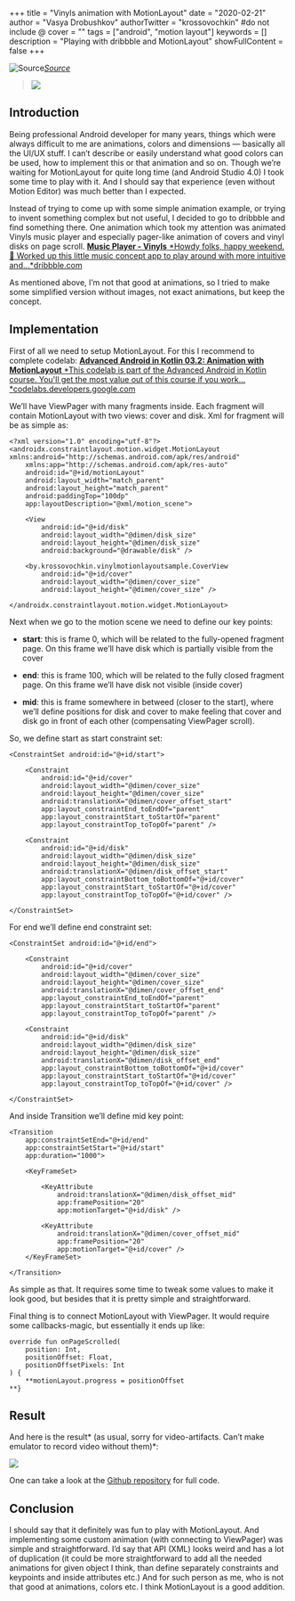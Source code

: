 +++
title = "Vinyls animation with MotionLayout"
date = "2020-02-21"
author = "Vasya Drobushkov"
authorTwitter = "krossovochkin" #do not include @
cover = ""
tags = ["android", "motion layout"]
keywords = []
description = "Playing with dribbble and MotionLayout"
showFullContent = false
+++

![[Source](https://unsplash.com/photos/Jm9P0mDPo6A)](https://images.unsplash.com/photo-1539375665275-f9de415ef9ac?ixlib=rb-1.2.1&auto=format&fit=crop&w=1357&q=80)*[Source](https://unsplash.com/photos/Jm9P0mDPo6A)*

> [![](https://img.shields.io/badge/original-medium-green)](https://medium.com/@krossovochkin/vinyls-animation-with-motionlayout-595e716c2752)

## Introduction

Being professional Android developer for many years, things which were always difficult to me are animations, colors and dimensions — basically all the UI/UX stuff. I can’t describe or easily understand what good colors can be used, how to implement this or that animation and so on.
Though we’re waiting for MotionLayout for quite long time (and Android Studio 4.0) I took some time to play with it. And I should say that experience (even without Motion Editor) was much better than I expected.

Instead of trying to come up with some simple animation example, or trying to invent something complex but not useful, I decided to go to dribbble and find something there.
One animation which took my attention was animated Vinyls music player and especially pager-like animation of covers and vinyl disks on page scroll.
[**Music Player - Vinyls**
*Howdy folks, happy weekend. 👋 Worked up this little music concept app to play around with more intuitive and…*dribbble.com](https://dribbble.com/shots/10123436-Music-Player-Vinyls)

As mentioned above, I’m not that good at animations, so I tried to make some simplified version without images, not exact animations, but keep the concept.

## Implementation

First of all we need to setup MotionLayout. For this I recommend to complete codelab:
[**Advanced Android in Kotlin 03.2: Animation with MotionLayout**
*This codelab is part of the Advanced Android in Kotlin course. You'll get the most value out of this course if you work…*codelabs.developers.google.com](https://codelabs.developers.google.com/codelabs/motion-layout/#0)

We’ll have ViewPager with many fragments inside. Each fragment will contain MotionLayout with two views: cover and disk.
Xml for fragment will be as simple as:

    <?xml version="1.0" encoding="utf-8"?>
    <androidx.constraintlayout.motion.widget.MotionLayout xmlns:android="http://schemas.android.com/apk/res/android"
        xmlns:app="http://schemas.android.com/apk/res-auto"
        android:id="@+id/motionLayout"
        android:layout_width="match_parent"
        android:layout_height="match_parent"
        android:paddingTop="100dp"
        app:layoutDescription="@xml/motion_scene">
    
        <View
            android:id="@+id/disk"
            android:layout_width="@dimen/disk_size"
            android:layout_height="@dimen/disk_size"
            android:background="@drawable/disk" />
    
        <by.krossovochkin.vinylmotionlayoutsample.CoverView
            android:id="@+id/cover"
            android:layout_width="@dimen/cover_size"
            android:layout_height="@dimen/cover_size" />
    
    </androidx.constraintlayout.motion.widget.MotionLayout>

Next when we go to the motion scene we need to define our key points:

* **start**: this is frame 0, which will be related to the fully-opened fragment page. On this frame we’ll have disk which is partially visible from the cover

* **end**: this is frame 100, which will be related to the fully closed fragment page. On this frame we’ll have disk not visible (inside cover)

* **mid**: this is frame somewhere in betweed (closer to the start), where we’ll define positions for disk and cover to make feeling that cover and disk go in front of each other (compensating ViewPager scroll).

So, we define start as start constraint set:

    <ConstraintSet android:id="@+id/start">
    
        <Constraint
            android:id="@+id/cover"
            android:layout_width="@dimen/cover_size"
            android:layout_height="@dimen/cover_size"
            android:translationX="@dimen/cover_offset_start"
            app:layout_constraintEnd_toEndOf="parent"
            app:layout_constraintStart_toStartOf="parent"
            app:layout_constraintTop_toTopOf="parent" />
    
        <Constraint
            android:id="@+id/disk"
            android:layout_width="@dimen/disk_size"
            android:layout_height="@dimen/disk_size"
            android:translationX="@dimen/disk_offset_start"
            app:layout_constraintBottom_toBottomOf="@+id/cover"
            app:layout_constraintStart_toStartOf="@+id/cover"
            app:layout_constraintTop_toTopOf="@+id/cover" />
    
    </ConstraintSet>

For end we’ll define end constraint set:

    <ConstraintSet android:id="@+id/end">
    
        <Constraint
            android:id="@+id/cover"
            android:layout_width="@dimen/cover_size"
            android:layout_height="@dimen/cover_size"
            android:translationX="@dimen/cover_offset_end"
            app:layout_constraintEnd_toEndOf="parent"
            app:layout_constraintStart_toStartOf="parent"
            app:layout_constraintTop_toTopOf="parent" />
    
        <Constraint
            android:id="@+id/disk"
            android:layout_width="@dimen/disk_size"
            android:layout_height="@dimen/disk_size"
            android:translationX="@dimen/disk_offset_end"
            app:layout_constraintBottom_toBottomOf="@+id/cover"
            app:layout_constraintStart_toStartOf="@+id/cover"
            app:layout_constraintTop_toTopOf="@+id/cover" />
    
    </ConstraintSet>

And inside Transition we’ll define mid key point:

    <Transition
        app:constraintSetEnd="@+id/end"
        app:constraintSetStart="@+id/start"
        app:duration="1000">
    
        <KeyFrameSet>
    
            <KeyAttribute
                android:translationX="@dimen/disk_offset_mid"
                app:framePosition="20"
                app:motionTarget="@+id/disk" />
    
            <KeyAttribute
                android:translationX="@dimen/cover_offset_mid"
                app:framePosition="20"
                app:motionTarget="@+id/cover" />
        </KeyFrameSet>
    
    </Transition>

As simple as that. It requires some time to tweak some values to make it look good, but besides that it is pretty simple and straightforward.

Final thing is to connect MotionLayout with ViewPager. It would require some callbacks-magic, but essentially it ends up like:

    override fun onPageScrolled(
        position: Int,
        positionOffset: Float,
        positionOffsetPixels: Int
    ) {
        **motionLayout.progress = positionOffset
    **}

## Result

And here is the result* (as usual, sorry for video-artifacts. Can’t make emulator to record video without them)*:

![](../../img/1_mJck8uBa1GefGrbS9X1nVg.gif)

One can take a look at the [Github repository](https://github.com/krossovochkin/VinylMotionLayoutSample) for full code.

## Conclusion

I should say that it definitely was fun to play with MotionLayout. And implementing some custom animation (with connecting to ViewPager) was simple and straightforward.
I’d say that API (XML) looks weird and has a lot of duplication (it could be more straightforward to add all the needed animations for given object I think, than define separately constraints and keypoints and inside attributes etc.)
And for such person as me, who is not that good at animations, colors etc. I think MotionLayout is a good addition.
